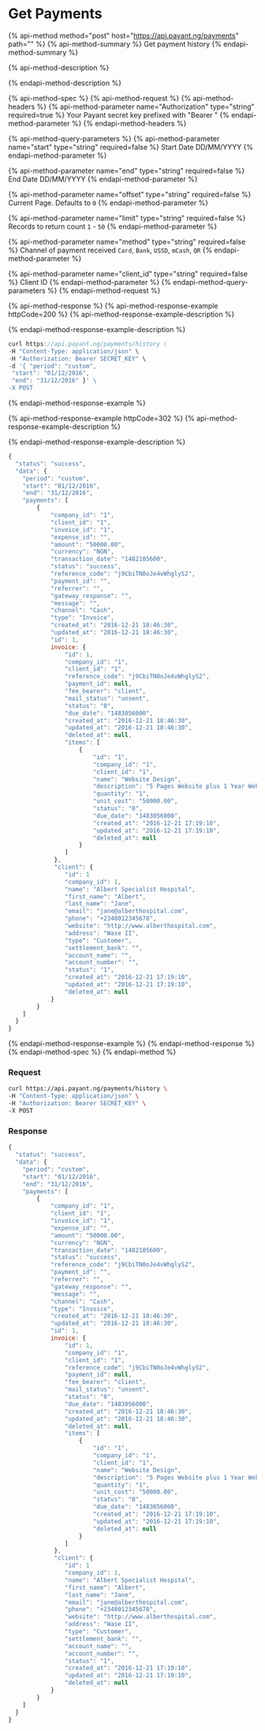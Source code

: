# Get Payments

{% api-method method="post" host="https://api.payant.ng/payments" path="" %}
{% api-method-summary %}
Get payment history
{% endapi-method-summary %}

{% api-method-description %}

{% endapi-method-description %}

{% api-method-spec %}
{% api-method-request %}
{% api-method-headers %}
{% api-method-parameter name="Authorization" type="string" required=true %}
Your Payant secret key prefixed with "Bearer "
{% endapi-method-parameter %}
{% endapi-method-headers %}

{% api-method-query-parameters %}
{% api-method-parameter name="start" type="string" required=false %}
Start Date DD/MM/YYYY
{% endapi-method-parameter %}

{% api-method-parameter name="end" type="string" required=false %}
End Date DD/MM/YYYY
{% endapi-method-parameter %}

{% api-method-parameter name="offset" type="string" required=false %}
Current Page. Defaults to `0`
{% endapi-method-parameter %}

{% api-method-parameter name="limit" type="string" required=false %}
Records to return count `1` - `50`
{% endapi-method-parameter %}

{% api-method-parameter name="method" type="string" required=false %}
Channel of payment received `Card`, `Bank`, `USSD`, `mCash`, `QR`
{% endapi-method-parameter %}

{% api-method-parameter name="client\_id" type="string" required=false %}
Client ID
{% endapi-method-parameter %}
{% endapi-method-query-parameters %}
{% endapi-method-request %}

{% api-method-response %}
{% api-method-response-example httpCode=200 %}
{% api-method-response-example-description %}

{% endapi-method-response-example-description %}

```javascript
curl https://api.payant.ng/payments/history \
-H "Content-Type: application/json" \
-H "Authorization: Bearer SECRET_KEY" \
-d '{ "period": "custom", 
 "start": "01/12/2016", 
 "end": "31/12/2016" }' \
-X POST 
```
{% endapi-method-response-example %}

{% api-method-response-example httpCode=302 %}
{% api-method-response-example-description %}

{% endapi-method-response-example-description %}

```javascript
{
  "status": "success",
  "data": {
    "period": "custom", 
    "start": "01/12/2016", 
    "end": "31/12/2016",
    "payments": [
        { 
            "company_id": "1",
            "client_id": "1",
            "invoice_id": "1",
            "expense_id": "",
            "amount": "50000.00",
            "currency": "NGN",
            "transaction_date": "1482105600",
            "status": "success",
            "reference_code": "j9CbiTN0oJe4vWhglyS2",
            "payment_id": "",
            "referrer": "",
            "gateway_response": "",
            "message": "",
            "channel": "Cash",
            "type": "Invoice",
            "created_at": "2016-12-21 18:46:30",
            "updated_at": "2016-12-21 18:46:30",
            "id": 1,
            invoice: {
                "id": 1,
                "company_id": "1",
                "client_id": "1",
                "reference_code": "j9CbiTN0oJe4vWhglyS2",
                "payment_id": null,
                "fee_bearer": "client",
                "mail_status": "unsent",
                "status": "0",
                "due_date": "1483056000",
                "created_at": "2016-12-21 18:46:30",
                "updated_at": "2016-12-21 18:46:30",
                "deleted_at": null,
                "items": [
                    {
                        "id": "1",
                        "company_id": "1",
                        "client_id": "1",
                        "name": "Website Design",
                        "description": "5 Pages Website plus 1 Year Web Hosting",
                        "quantity": "1",
                        "unit_cost": "50000.00",
                        "status": "0",
                        "due_date": "1483056000",
                        "created_at": "2016-12-21 17:19:10",
                        "updated_at": "2016-12-21 17:19:10",
                        "deleted_at": null
                    }
                ]
             },
             "client": {
                "id": 1
                "company_id": 1,
                "name": "Albert Specialist Hospital",
                "first_name": "Albert",
                "last_name": "Jane",
                "email": "jane@alberthospital.com",
                "phone": "+2348012345678",
                "website": "http://www.alberthospital.com",
                "address": "Wase II",
                "type": "Customer",
                "settlement_bank": "",
                "account_name": "",
                "account_number": "",
                "status": "1",
                "created_at": "2016-12-21 17:19:10",
                "updated_at": "2016-12-21 17:19:10",
                "deleted_at": null
            }
        }
    ]    
  }
}
```
{% endapi-method-response-example %}
{% endapi-method-response %}
{% endapi-method-spec %}
{% endapi-method %}

### Request

```bash
curl https://api.payant.ng/payments/history \
-H "Content-Type: application/json" \
-H "Authorization: Bearer SECRET_KEY" \
-X POST 
```

### Response

```javascript
{
  "status": "success",
  "data": {
    "period": "custom", 
    "start": "01/12/2016", 
    "end": "31/12/2016",
    "payments": [
        { 
            "company_id": "1",
            "client_id": "1",
            "invoice_id": "1",
            "expense_id": "",
            "amount": "50000.00",
            "currency": "NGN",
            "transaction_date": "1482105600",
            "status": "success",
            "reference_code": "j9CbiTN0oJe4vWhglyS2",
            "payment_id": "",
            "referrer": "",
            "gateway_response": "",
            "message": "",
            "channel": "Cash",
            "type": "Invoice",
            "created_at": "2016-12-21 18:46:30",
            "updated_at": "2016-12-21 18:46:30",
            "id": 1,
            invoice: {
                "id": 1,
                "company_id": "1",
                "client_id": "1",
                "reference_code": "j9CbiTN0oJe4vWhglyS2",
                "payment_id": null,
                "fee_bearer": "client",
                "mail_status": "unsent",
                "status": "0",
                "due_date": "1483056000",
                "created_at": "2016-12-21 18:46:30",
                "updated_at": "2016-12-21 18:46:30",
                "deleted_at": null,
                "items": [
                    {
                        "id": "1",
                        "company_id": "1",
                        "client_id": "1",
                        "name": "Website Design",
                        "description": "5 Pages Website plus 1 Year Web Hosting",
                        "quantity": "1",
                        "unit_cost": "50000.00",
                        "status": "0",
                        "due_date": "1483056000",
                        "created_at": "2016-12-21 17:19:10",
                        "updated_at": "2016-12-21 17:19:10",
                        "deleted_at": null
                    }
                ]
             },
             "client": {
                "id": 1
                "company_id": 1,
                "name": "Albert Specialist Hospital",
                "first_name": "Albert",
                "last_name": "Jane",
                "email": "jane@alberthospital.com",
                "phone": "+2348012345678",
                "website": "http://www.alberthospital.com",
                "address": "Wase II",
                "type": "Customer",
                "settlement_bank": "",
                "account_name": "",
                "account_number": "",
                "status": "1",
                "created_at": "2016-12-21 17:19:10",
                "updated_at": "2016-12-21 17:19:10",
                "deleted_at": null
            }
        }
    ]    
  }
}
```

